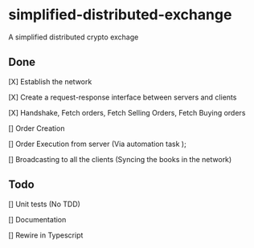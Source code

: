 # simplified-distributed-exchange
A simplified distributed crypto exchage

## Done

[X] Establish the network

[X] Create a request-response interface between servers and clients

[X] Handshake, Fetch orders, Fetch Selling Orders, Fetch Buying orders

[] Order Creation

[] Order Execution from server (Via automation task );

[] Broadcasting to all the clients (Syncing the books in the network)

## Todo

[] Unit tests (No TDD)

[] Documentation

[] Rewire in Typescript